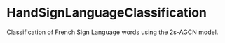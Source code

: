 # HandSignLanguageClassification
Classification of French Sign Language words using the 2s-AGCN model.
